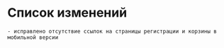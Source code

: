 # Список изменений

    - исправлено отсутствие ссылок на страницы регистрации и корзины в мобильной версии